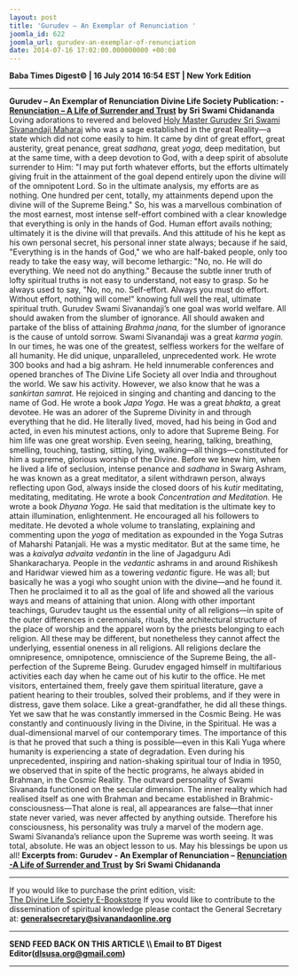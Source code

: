 ```yaml
---
layout: post
title: 'Gurudev – An Exemplar of Renunciation '
joomla_id: 622
joomla_url: gurudev-an-exemplar-of-renunciation
date: 2014-07-16 17:02:00.000000000 +00:00
---
```

**Baba Times Digest© | 16 July 2014 16:54 EST | New York Edition**
* * *  
 **Gurudev – An Exemplar of Renunciation**
**Divine Life Society Publication: -** [**Renunciation – A Life of Surrender and Trust**](http://www.dlshq.org/discourse/jun2007.htm) **by Sri Swami Chidananda**
Loving adorations to revered and beloved [Holy Master Gurudev Sri Swami Sivanandaji Maharaj](http://www.dlshq.org/saints/siva.htm) who was a sage established in the great Reality—a state which did not come easily to him. It came by dint of great effort, great austerity, great penance, great _sadhana,_ great _yoga,_ deep meditation, but at the same time, with a deep devotion to God, with a deep spirit of absolute surrender to Him: "I may put forth whatever efforts, but the efforts ultimately giving fruit in the attainment of the goal depend entirely upon the divine will of the omnipotent Lord. So in the ultimate analysis, my efforts are as nothing. One hundred per cent, totally, my attainments depend upon the divine will of the Supreme Being."
So, his was a marvellous combination of the most earnest, most intense self-effort combined with a clear knowledge that everything is only in the hands of God. Human effort avails nothing; ultimately it is the divine will that prevails. And this attitude of his he kept as his own personal secret, his personal inner state always; because if he said, "Everything is in the hands of God," we who are half-baked people, only too ready to take the easy way, will become lethargic: "No, no. He will do everything. We need not do anything."
Because the subtle inner truth of lofty spiritual truths is not easy to understand, not easy to grasp. So he always used to say, "No, no, no. Self-effort. Always you must do effort. Without effort, nothing will come!" knowing full well the real, ultimate spiritual truth.
Gurudev Swami Sivanandaji’s one goal was world welfare. All should awaken from the slumber of ignorance. All should awaken and partake of the bliss of attaining _Brahma jnana,_ for the slumber of ignorance is the cause of untold sorrow.
Swami Sivanandaji was a great _karma yogin._ In our times, he was one of the greatest, selfless workers for the welfare of all humanity. He did unique, unparalleled, unprecedented work. He wrote 300 books and had a big ashram. He held innumerable conferences and opened branches of The Divine Life Society all over India and throughout the world. We saw his activity.
However, we also know that he was a _sankirtan samrat._ He rejoiced in singing and chanting and dancing to the name of God. He wrote a book _Japa Yoga_. He was a great _bhakta,_ a great devotee. He was an adorer of the Supreme Divinity in and through everything that he did. He literally lived, moved, had his being in God and acted, in even his minutest actions, only to adore that Supreme Being. For him life was one great worship. Even seeing, hearing, talking, breathing, smelling, touching, tasting, sitting, lying, walking—all things—constituted for him a supreme, glorious worship of the Divine.
Before we knew him, when he lived a life of seclusion, intense penance and _sadhana_ in Swarg Ashram, he was known as a great meditator, a silent withdrawn person, always reflecting upon God, always inside the closed doors of his _kutir_ meditating, meditating, meditating. He wrote a book _Concentration and Meditation._ He wrote a book _Dhyana Yoga_. He said that meditation is the ultimate key to attain illumination, enlightenment. He encouraged all his followers to meditate. He devoted a whole volume to translating, explaining and commenting upon the _yoga_ of meditation as expounded in the Yoga Sutras of Maharshi Patanjali. He was a mystic meditator.
But at the same time, he was a _kaivalya advaita vedantin_ in the line of Jagadguru Adi Shankaracharya. People in the _vedantic_ ashrams in and around Rishikesh and Haridwar viewed him as a towering _vedantic_ figure. He was all; but basically he was a yogi who sought union with the divine—and he found it. Then he proclaimed it to all as the goal of life and showed all the various ways and means of attaining that union.
Along with other important teachings, Gurudev taught us the essential unity of all religions—in spite of the outer differences in ceremonials, rituals, the architectural structure of the place of worship and the apparel worn by the priests belonging to each religion. All these may be different, but nonetheless they cannot affect the underlying, essential oneness in all religions. All religions declare the omnipresence, omnipotence, omniscience of the Supreme Being, the all-perfection of the Supreme Being.
Gurudev engaged himself in multifarious activities each day when he came out of his kutir to the office. He met visitors, entertained them, freely gave them spiritual literature, gave a patient hearing to their troubles, solved their problems, and if they were in distress, gave them solace. Like a great-grandfather, he did all these things. Yet we saw that he was constantly immersed in the Cosmic Being. He was constantly and continuously living in the Divine, in the Spiritual. He was a dual-dimensional marvel of our contemporary times.
The importance of this is that he proved that such a thing is possible—even in this Kali Yuga where humanity is experiencing a state of degradation. Even during his unprecedented, inspiring and nation-shaking spiritual tour of India in 1950, we observed that in spite of the hectic programs, he always abided in Brahman, in the Cosmic Reality.
The outward personality of Swami Sivananda functioned on the secular dimension. The inner reality which had realised itself as one with Brahman and became established in Brahmic-consciousness—That alone is real, all appearances are false—that inner state never varied, was never affected by anything outside. Therefore his consciousness, his personality was truly a marvel of the modern age.
Swami Sivananda’s reliance upon the Supreme was worth seeing. It was total, absolute. He was an object lesson to us. May his blessings be upon us all!
**Excerpts from:**
**Gurudev - An Exemplar of Renunciation –** [**Renunciation -A Life of Surrender and Trust**](http://www.dlshq.org/discourse/jun2007.htm) **by Sri Swami Chidananda**
* * *  
If you would like to purchase the print edition, visit:   
[The Divine Life Society E-Bookstore](http://www.dlshq.org/download/download.htm)
If you would like to contribute to the dissemination of spiritual knowledge please contact the General Secretary at:
[**generalsecretary@sivanandaonline.org**](mailto:generalsecretary@sivanandaonline.org?subject=Contribution%20to%20Dissemination%20of%20Spiritual%20Knowledge)
* * *
**SEND FEED BACK ON THIS ARTICLE \\\ Email to BT Digest Editor[](mailto:dlsusa.org@gmail.com?subject=DLS%20Posts)(dlsusa.org@gmail.com)**
* * *
  
